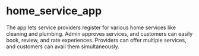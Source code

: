 # home_service_app
 The app lets service providers register for various home services like cleaning and plumbing. Admin approves services, and customers can easily book, review, and rate experiences. Providers can offer multiple services, and customers can avail them simultaneously.
